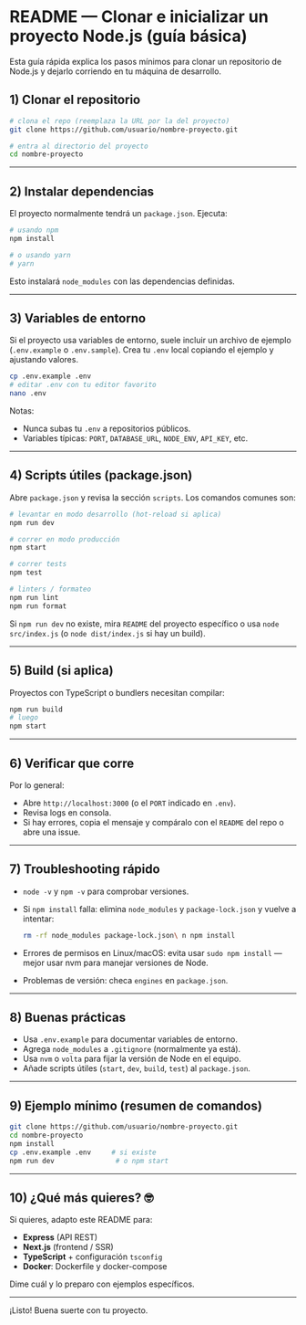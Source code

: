 # README — Clonar e inicializar un proyecto Node.js (guía básica)

Esta guía rápida explica los pasos mínimos para clonar un repositorio de Node.js y dejarlo corriendo en tu máquina de desarrollo.



## 1) Clonar el repositorio

```bash
# clona el repo (reemplaza la URL por la del proyecto)
git clone https://github.com/usuario/nombre-proyecto.git

# entra al directorio del proyecto
cd nombre-proyecto
```

---

## 2) Instalar dependencias

El proyecto normalmente tendrá un `package.json`. Ejecuta:

```bash
# usando npm
npm install

# o usando yarn
# yarn
```

Esto instalará `node_modules` con las dependencias definidas.

---

## 3) Variables de entorno

Si el proyecto usa variables de entorno, suele incluir un archivo de ejemplo (`.env.example` o `.env.sample`). Crea tu `.env` local copiando el ejemplo y ajustando valores.

```bash
cp .env.example .env
# editar .env con tu editor favorito
nano .env
```

Notas:

* Nunca subas tu `.env` a repositorios públicos.
* Variables típicas: `PORT`, `DATABASE_URL`, `NODE_ENV`, `API_KEY`, etc.

---

## 4) Scripts útiles (package.json)

Abre `package.json` y revisa la sección `scripts`. Los comandos comunes son:

```bash
# levantar en modo desarrollo (hot-reload si aplica)
npm run dev

# correr en modo producción
npm start

# correr tests
npm test

# linters / formateo
npm run lint
npm run format
```

Si `npm run dev` no existe, mira `README` del proyecto específico o usa `node src/index.js` (o `node dist/index.js` si hay un build).

---

## 5) Build (si aplica)

Proyectos con TypeScript o bundlers necesitan compilar:

```bash
npm run build
# luego
npm start
```

---

## 6) Verificar que corre

Por lo general:

* Abre `http://localhost:3000` (o el `PORT` indicado en `.env`).
* Revisa logs en consola.
* Si hay errores, copia el mensaje y compáralo con el `README` del repo o abre una issue.

---

## 7) Troubleshooting rápido

* `node -v` y `npm -v` para comprobar versiones.
* Si `npm install` falla: elimina `node_modules` y `package-lock.json` y vuelve a intentar:

  ```bash
  rm -rf node_modules package-lock.json\ n npm install
  ```
* Errores de permisos en Linux/macOS: evita usar `sudo npm install` — mejor usar nvm para manejar versiones de Node.
* Problemas de versión: checa `engines` en `package.json`.

---

## 8) Buenas prácticas

* Usa `.env.example` para documentar variables de entorno.
* Agrega `node_modules` a `.gitignore` (normalmente ya está).
* Usa `nvm` o `volta` para fijar la versión de Node en el equipo.
* Añade scripts útiles (`start`, `dev`, `build`, `test`) al `package.json`.

---

## 9) Ejemplo mínimo (resumen de comandos)

```bash
git clone https://github.com/usuario/nombre-proyecto.git
cd nombre-proyecto
npm install
cp .env.example .env     # si existe
npm run dev               # o npm start
```

---

## 10) ¿Qué más quieres? 🤓

Si quieres, adapto este README para:

* **Express** (API REST)
* **Next.js** (frontend / SSR)
* **TypeScript** + configuración `tsconfig`
* **Docker**: Dockerfile y docker-compose

Dime cuál y lo preparo con ejemplos específicos.

---

¡Listo! Buena suerte con tu proyecto.
